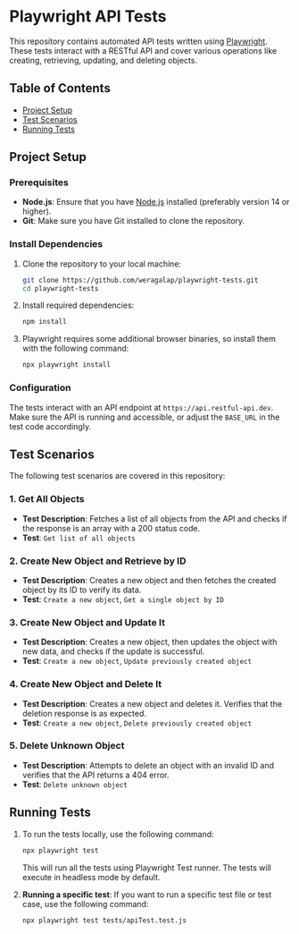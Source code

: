 # Playwright API Tests

This repository contains automated API tests written using [Playwright](https://playwright.dev/). These tests interact with a RESTful API and cover various operations like creating, retrieving, updating, and deleting objects.

## Table of Contents

- [Project Setup](#project-setup)
- [Test Scenarios](#test-scenarios)
- [Running Tests](#running-tests)

## Project Setup

### Prerequisites

- **Node.js**: Ensure that you have [Node.js](https://nodejs.org/) installed (preferably version 14 or higher).
- **Git**: Make sure you have Git installed to clone the repository.

### Install Dependencies

1. Clone the repository to your local machine:

    ```bash
    git clone https://github.com/weragalap/playwright-tests.git
    cd playwright-tests
    ```

2. Install required dependencies:

    ```bash
    npm install
    ```

3. Playwright requires some additional browser binaries, so install them with the following command:

    ```bash
    npx playwright install
    ```

### Configuration

The tests interact with an API endpoint at `https://api.restful-api.dev`. Make sure the API is running and accessible, or adjust the `BASE_URL` in the test code accordingly.

## Test Scenarios

The following test scenarios are covered in this repository:

### 1. **Get All Objects**
- **Test Description**: Fetches a list of all objects from the API and checks if the response is an array with a 200 status code.
- **Test**: `Get list of all objects`

### 2. **Create New Object and Retrieve by ID**
- **Test Description**: Creates a new object and then fetches the created object by its ID to verify its data.
- **Test**: `Create a new object`, `Get a single object by ID`

### 3. **Create New Object and Update It**
- **Test Description**: Creates a new object, then updates the object with new data, and checks if the update is successful.
- **Test**: `Create a new object`, `Update previously created object`

### 4. **Create New Object and Delete It**
- **Test Description**: Creates a new object and deletes it. Verifies that the deletion response is as expected.
- **Test**: `Create a new object`, `Delete previously created object`

### 5. **Delete Unknown Object**
- **Test Description**: Attempts to delete an object with an invalid ID and verifies that the API returns a 404 error.
- **Test**: `Delete unknown object`

## Running Tests

1. To run the tests locally, use the following command:

    ```bash
    npx playwright test
    ```

   This will run all the tests using Playwright Test runner. The tests will execute in headless mode by default.

2. **Running a specific test**: If you want to run a specific test file or test case, use the following command:

    ```bash
    npx playwright test tests/apiTest.test.js
    ```
